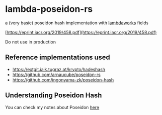 # lambda-poseidon-rs
a (very basic) poseidon hash implementation with [lambdaworks](https://github.com/lambdaclass/lambdaworks/) fields

[https://eprint.iacr.org/2019/458.pdf](https://eprint.iacr.org/2019/458.pdf)

Do not use in production

## Reference implementations used
- https://extgit.iaik.tugraz.at/krypto/hadeshash
- https://github.com/arnaucube/poseidon-rs
- https://github.com/ingonyama-zk/poseidon-hash

## Understanding Poseidon Hash
You can check my notes about Poseidon [here](https://publish.obsidian.md/matteo/3.+Permanent+notes/Poseidon+hash+function)
